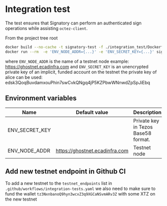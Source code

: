 # Integration test

The test ensures that Signatory can perform an authenticated sign operations
while assisting `octez-client`.

From the project tree root

```sh
docker build --no-cache -t signatory-test -f ./integration_test/Dockerfile .
docker run --rm  -e 'ENV_NODE_ADDR={...}' -e 'ENV_SECRET_KEY={...}' signatory-test
```

where `ENV_NODE_ADDR` is the name of a testnet node example: https://ghostnet.ecadinfra.com
and `ENV_SECRET_KEY` is an unencrypted private key of an implicit, funded account on the testnet
the private key of alice can be used: edsk3QoqBuvdamxouPhin7swCvkQNgq4jP5KZPbwWNnwdZpSpJiEbq

## Environment variables

| Name               | Default value                   | Description                                                         |
| ------------------ | ------------------------------- | ------------------------------------------------------------------- |
| ENV_SECRET_KEY     |                                 | Private key in Tezos Base58 format.                                 |
| ENV_NODE_ADDR      | https://ghostnet.ecadinfra.com  | Testnet node                                                        |

## Add new testnet endpoint in Github CI
To add a new testnet to the `testnet_endpoints` list in `.github/workflows/integration-tests.yaml` we also need to make sure to fund the wallet `tz3NxnbanoQ9hyn3wcxZ3q9XGCaNSvmARv3Z` with some XTZ on the new testnet
